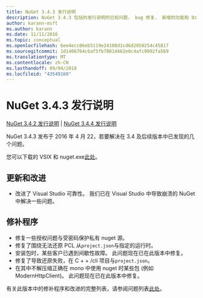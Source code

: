 ```yaml
---
title: NuGet 3.4.3 发行说明
description: NuGet 3.4.3 包括的发行说明的已知问题、 bug 修复、 新增的功能和 Dcr。
author: karann-msft
ms.author: karann
ms.date: 11/11/2016
ms.topic: conceptual
ms.openlocfilehash: 6ee4ecc06eb5119e24108d1cd6d2050254c45817
ms.sourcegitcommit: 1d1406764c6af5fb7801d462e0c4afc9092fa569
ms.translationtype: MT
ms.contentlocale: zh-CN
ms.lasthandoff: 09/04/2018
ms.locfileid: "43549160"
---
```

# <a name="nuget-343-release-notes"></a>NuGet 3.4.3 发行说明

[NuGet 3.4.2 发行说明](../release-notes/nuget-3.4.2.md) | [NuGet 3.4.4 发行说明](../release-notes/nuget-3.4.4.md)

NuGet 3.4.3 发布于 2016 年 4 月 22，若要解决在 3.4 及后续版本中已发现的几个问题。

您可以下载的 VSIX 和 nuget.exe[此处](https://dist.nuget.org/index.html)。

## <a name="updates-and-improvements"></a>更新和改进

* 改进了 Visual Studio 可靠性。 我们已在 Visual Studio 中导致崩溃的 NuGet 中解决一些问题。

## <a name="fixes"></a>修补程序

* 修复一些授权问题与受密码保护私有 nuget 源。
* 修复了围绕无法还原 PCL 从`project.json`与指定的运行时。
* 安装包时，某些客户已遇到间歇性故障。 此问题现在已在此版本中修复。
* 修复了导致还原失败，在 C + + /cli 项目与`project.json`。
* 在其中不解压缩正确在 mono 中使用 nuget 时某些包 (例如 ModernHttpClient)。 此问题现在已在此版本中修复。

有关此版本中的修补程序和改进的完整列表，请参阅问题列表[此处](https://github.com/NuGet/Home/issues?q=is%3Aissue+milestone%3A3.4.3+is%3Aclosed)。